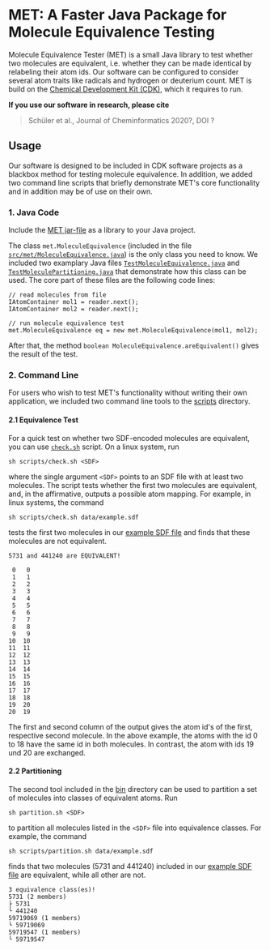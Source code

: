# MET: A Faster Java Package for Molecule Equivalence Testing

Molecule Equivalence Tester (MET) is a small Java library to test whether two molecules are equivalent, i.e. whether they can be made identical by relabeling their atom ids. 
Our software can be configured to consider several atom traits like radicals and hydrogen or deuterium count.
MET is build on the [Chemical Development Kit (CDK)](https://github.com/cdk/cdk), which it requires to run. 

**If you use our software in research, please cite**

> Schüler et al., Journal of Cheminformatics 2020?, DOI ?

## Usage 

Our software is designed to be included in CDK software projects as a blackbox method for testing molecule equivalence. In addition, we added two command line scripts that briefly demonstrate MET's core functionality and in addition may be of use on their own.

### 1. Java Code

Include the [MET jar-file](artifacts/) as a library to your Java project. 

The class `met.MoleculeEquivalence` (included in the file  [`src/met/MoleculeEquivalence.java`](src/me/tMoleculeEquivalence.java)) is the only class you need to know.
We included two examplary Java files  [`TestMoleculeEquivalence.java`](src/met/example/TestMoleculeEquivalence.java) and  [`TestMoleculePartitioning.java`](src/met/example/TestMoleculePartitioning.java) that demonstrate how this class can be used.
The core part of these files are the following code lines:

    // read molecules from file 
    IAtomContainer mol1 = reader.next();
    IAtomContainer mol2 = reader.next();

    // run molecule equivalence test
    met.MoleculeEquivalence eq = new met.MoleculeEquivalence(mol1, mol2);
    
After that, the method `boolean MoleculeEquivalence.areEquivalent()` gives the result of the test.

### 2. Command Line

For users who wish to test MET's functionality without writing their own application, we included two command line tools to the [scripts](scripts/) directory.

#### 2.1 Equivalence Test

For a quick test on whether two SDF-encoded molecules are equivalent, you can use [`check.sh`](bin/check.sh) script. On a linux system, run

    sh scripts/check.sh <SDF>
     
where the single argument `<SDF>` points to an SDF file with at least two molecules. 
The script tests whether the first two molecules are equivalent, and, in the affirmative, outputs a possible atom mapping.
For example, in linux systems, the command

    sh scripts/check.sh data/example.sdf
    
tests the first two molecules in our [example SDF file](data/example.sdf) and finds that these molecules are not equivalent. 

    5731 and 441240 are EQUIVALENT!

     0	 0
     1	 1
     2	 2
     3	 3
     4	 4
     5	 5
     6	 6
     7	 7
     8	 8
     9	 9
    10	10
    11	11
    12	12
    13	13
    14	14
    15	15
    16	16
    17	17
    18	18
    19	20
    20	19

    
The first and second column of the output gives the atom id's of the first, respective second molecule. 
In the above example, the atoms with the id 0 to 18 have the same id in both molecules.
In contrast, the atom with ids 19 und 20 are exchanged.

#### 2.2 Partitioning

The second tool included in the [bin](bin/) directory can be used to partition a set of molecules into classes of equivalent atoms. Run

    sh partition.sh <SDF>
    
to partition all molecules listed in the `<SDF>` file into equivalence classes. For example, the command

    sh scripts/partition.sh data/example.sdf
    
finds that two molecules (5731 and 441240) included in our [example SDF file](data/example.sdf) are equivalent, while all other are not.

    3 equivalence class(es)!
    5731 (2 members)
    ├ 5731
    └ 441240
    59719069 (1 members)
    └ 59719069
    59719547 (1 members)
    └ 59719547


